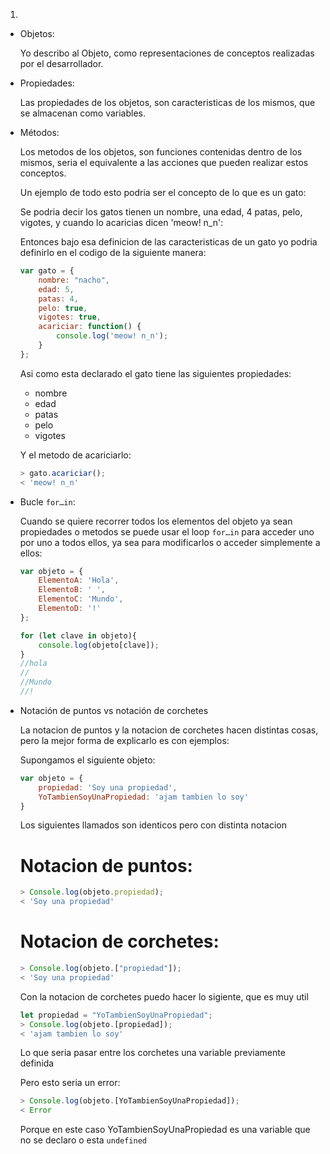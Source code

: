 1. 

* Objetos:

    Yo describo al Objeto, como representaciones de conceptos realizadas por el desarrollador.


* Propiedades:

    Las propiedades de los objetos, son caracteristicas de los mismos, que se almacenan como variables.


* Métodos:

    Los metodos de los objetos, son funciones contenidas dentro de los mismos, seria el equivalente a las acciones que pueden realizar estos conceptos.


    Un ejemplo de todo esto podria ser el concepto de lo que es un gato:

    Se podria decir los gatos tienen un nombre, una edad, 4 patas, pelo, vigotes, y cuando lo acaricias dicen 'meow! n_n':

    Entonces bajo esa definicion de las caracteristicas de un gato yo podria definirlo en el codigo de la siguiente manera:
    ```javascript
    var gato = {
        nombre: "nacho",
        edad: 5,
        patas: 4,
        pelo: true,
        vigotes: true,
        acariciar: function() {
            console.log('meow! n_n');
        }
    };
    ```
    Asi como esta declarado el gato tiene las siguientes propiedades:
    * nombre
    * edad
    * patas
    * pelo
    * vigotes

    Y el metodo de acariciarlo:
    ```javascript
    > gato.acariciar();
    < 'meow! n_n'
    ```


* Bucle `for…in`:

    Cuando se quiere recorrer todos los elementos del objeto ya sean propiedades o metodos se puede usar el loop `for…in` para acceder uno por uno a todos ellos, ya sea para modificarlos o acceder simplemente a ellos:
    ```javascript
    var objeto = {
        ElementoA: 'Hola',
        ElementoB: ' ',
        ElementoC: 'Mundo',
        ElementoD: '!'
    };

    for (let clave in objeto){
        console.log(objeto[clave]);
    }
    //hola
    // 
    //Mundo
    //!
    ```


* Notación de puntos vs notación de corchetes

    La notacion de puntos y la notacion de corchetes hacen distintas cosas, pero la mejor forma de explicarlo es con ejemplos:

    Supongamos el siguiente objeto:
    ```javascript
    var objeto = {
        propiedad: 'Soy una propiedad',
        YoTambienSoyUnaPropiedad: 'ajam tambien lo soy'
    }
    ```
    Los siguientes llamados son identicos pero con distinta notacion

    # Notacion de puntos:
    ```javascript
    > Console.log(objeto.propiedad); 
    < 'Soy una propiedad'
    ```

    # Notacion de corchetes:
    ```javascript
    > Console.log(objeto.["propiedad"]);
    < 'Soy una propiedad'
    ```


    Con la notacion de corchetes puedo hacer lo sigiente, que es muy util
    ```javascript
    let propiedad = "YoTambienSoyUnaPropiedad";
    > Console.log(objeto.[propiedad]);
    < 'ajam tambien lo soy'
    ```
    Lo que seria pasar entre los corchetes una variable previamente definida


    Pero esto seria un error:
    ```javascript
    > Console.log(objeto.[YoTambienSoyUnaPropiedad]); 
    < Error
    ```
    Porque en este caso YoTambienSoyUnaPropiedad es una variable que no se declaro o esta `undefined`
    ```